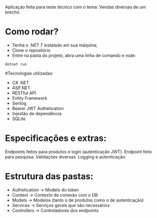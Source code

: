 Aplicação feita para teste técnico com o tema: Vendas diversas de um brechó.

# Como rodar?
* Tenha o .NET 7 instalado em sua máquina;
* Clone o repositório
* Entre na pasta do projeto, abra uma linha de comando e rode:
```
dotnet run
```

#Tecnologias utilizadas:
* C# .NET
* ASP.NET
* RESTful API
* Entity Framework
* Serilog
* Bearer JWT Authetication
* Injestão de dependência
* SQLite

# Especificações e extras:
Endpoints feitos para produtos e login (autenticação JWT).
Endpoint feito para pesquisa.
Validações diversas.
Logging e autenticação.

# Estrutura das pastas:
* Authetication -> Modelo do token
* Context -> Contexto de conexão com o DB
* Models -> Modelos (tanto o de produtos como o de autenticação)
* Services -> Serviços gerais que são necessários
* Controllers -> Controladores dos endpoints
